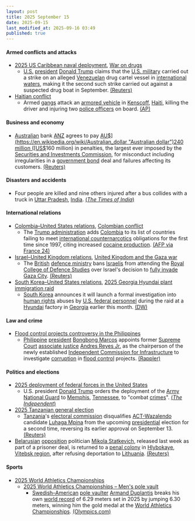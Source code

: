```yaml
---
layout: post
title: 2025 September 15
date: 2025-09-15
last_modified_at: 2025-09-16 03:49
published: true
---
```



#### Armed conflicts and attacks

* [2025 US Caribbean naval deployment](https://en.wikipedia.org/wiki/2025_US_Caribbean_naval_deployment "2025 US Caribbean naval deployment"), [War on drugs](https://en.wikipedia.org/wiki/War_on_drugs "War on drugs")
  * [U.S.](https://en.wikipedia.org/wiki/United_States "United States") [president](https://en.wikipedia.org/wiki/U.S._president "U.S. president") [Donald Trump](https://en.wikipedia.org/wiki/Donald_Trump "Donald Trump") claims that the [U.S. military](https://en.wikipedia.org/wiki/U.S._military "U.S. military") carried out a strike on an alleged [Venezuelan](https://en.wikipedia.org/wiki/Venezuela "Venezuela") drug cartel vessel in [international waters](https://en.wikipedia.org/wiki/International_waters "International waters"), making it the second such strike carried out against a suspected drug boat in September. [(Reuters)](https://www.reuters.com/world/americas/trump-says-us-struck-another-alleged-venezuelan-drug-vessel-killing-three-2025-09-15/)
* [Haitian conflict](https://en.wikipedia.org/wiki/Haitian_conflict_%282020%E2%80%93present%29 "Haitian conflict (2020–present)")
  * Armed [gangs](https://en.wikipedia.org/wiki/Haitian_conflict_%282020%E2%80%93present%29#Known_gangs_and_groups "Haitian conflict (2020–present)") attack an [armored vehicle](https://en.wikipedia.org/wiki/Armored_vehicle "Armored vehicle") in [Kenscoff](https://en.wikipedia.org/wiki/Kenscoff "Kenscoff"), [Haiti](https://en.wikipedia.org/wiki/Haiti "Haiti"), killing the driver and injuring two [police officers](https://en.wikipedia.org/wiki/Haitian_National_Police "Haitian National Police") on board. [(AP)](https://apnews.com/article/haiti-gangs-armored-vehicle-kenscoff-labodri-cda2b7718453d9d0ec05e7a4de4cff2a)

#### Business and economy

* [Australian](https://en.wikipedia.org/wiki/Australia "Australia") bank [ANZ](https://en.wikipedia.org/wiki/ANZ_%28bank%29 "ANZ (bank)") agrees to pay [AU$](https://en.wikipedia.org/wiki/Australian_dollar "Australian dollar")240 million ([US$](https://en.wikipedia.org/wiki/United_States_dollar "United States dollar")160 million) in penalties, the largest ever imposed by the [Securities and Investments Commission](https://en.wikipedia.org/wiki/Australian_Securities_and_Investments_Commission "Australian Securities and Investments Commission"), for misconduct including irregularities in a [government bond](https://en.wikipedia.org/wiki/Government_bond "Government bond") deal and failures affecting its customers. [(Reuters)](https://www.reuters.com/business/finance/australias-anz-pay-160-million-over-bond-deal-customer-violations-2025-09-14/)

#### Disasters and accidents

* Four people are killed and nine others injured after a bus collides with a truck in [Uttar Pradesh](https://en.wikipedia.org/wiki/Uttar_Pradesh "Uttar Pradesh"), [India](https://en.wikipedia.org/wiki/India "India"). [(*The Times of India*)](https://timesofindia.indiatimes.com/city/lucknow/uttar-pradesh-crash-4-dead-several-injured-as-tourist-bus-collides-with-truck-in-jaunpur/articleshow/123892651.cms)

#### International relations

* [Colombia–United States relations](https://en.wikipedia.org/wiki/Colombia%E2%80%93United_States_relations "Colombia–United States relations"), [Colombian conflict](https://en.wikipedia.org/wiki/Colombian_conflict "Colombian conflict")
  * The [Trump administration](https://en.wikipedia.org/wiki/Trump_administration "Trump administration") adds [Colombia](https://en.wikipedia.org/wiki/Colombia "Colombia") to its list of countries failing to meet [international counternarcotics](https://en.wikipedia.org/wiki/War_on_drugs "War on drugs") obligations for the first time since 1997, citing increased [cocaine production](https://en.wikipedia.org/wiki/Illegal_drug_trade_in_Colombia "Illegal drug trade in Colombia"). [(AFP via France 24)](https://www.france24.com/en/americas/20250916-us-decertifies-colombia-in-drug-war-for-first-time-in-nearly-30-years)
* [Israel–United Kingdom relations](https://en.wikipedia.org/wiki/Israel%E2%80%93United_Kingdom_relations "Israel–United Kingdom relations"), [United Kingdom and the Gaza war](https://en.wikipedia.org/wiki/United_Kingdom_and_the_Gaza_war "United Kingdom and the Gaza war")
  * The [British](https://en.wikipedia.org/wiki/United_Kingdom "United Kingdom") [defence ministry](https://en.wikipedia.org/wiki/Ministry_of_Defence_%28United_Kingdom%29 "Ministry of Defence (United Kingdom)") bans [Israelis](https://en.wikipedia.org/wiki/Israelis "Israelis") from attending the [Royal College of Defence Studies](https://en.wikipedia.org/wiki/Royal_College_of_Defence_Studies "Royal College of Defence Studies") over Israel's decision to [fully invade](https://en.wikipedia.org/wiki/2025_Gaza_City_offensive "2025 Gaza City offensive") [Gaza City](https://en.wikipedia.org/wiki/Gaza_City "Gaza City"). [(Reuters)](https://www.reuters.com/world/uk/britain-bans-israelis-london-defence-college-over-gaza-escalation-2025-09-15/)
* [South Korea–United States relations](https://en.wikipedia.org/wiki/South_Korea%E2%80%93United_States_relations "South Korea–United States relations"), [2025 Georgia Hyundai plant immigration raid](https://en.wikipedia.org/wiki/2025_Georgia_Hyundai_plant_immigration_raid "2025 Georgia Hyundai plant immigration raid")
  * [South Korea](https://en.wikipedia.org/wiki/South_Korea "South Korea") announces it will launch a formal investigation into [human rights](https://en.wikipedia.org/wiki/Human_rights_in_the_United_States "Human rights in the United States") abuses by [U.S. federal personnel](https://en.wikipedia.org/wiki/Immigrations_and_Customs_Enforcement "Immigrations and Customs Enforcement") during the raid at a [Hyundai](https://en.wikipedia.org/wiki/Hyundai "Hyundai") factory in [Georgia](https://en.wikipedia.org/wiki/Georgia_%28US_state%29 "Georgia (US state)") earlier this month. [(DW)](https://www.dw.com/en/south-korea-probes-rights-violations-in-us-factory-raid/a-73996953)

#### Law and crime

* [Flood control projects controversy in the Philippines](https://en.wikipedia.org/wiki/Flood_control_projects_controversy_in_the_Philippines "Flood control projects controversy in the Philippines")
  * [Philippine](https://en.wikipedia.org/wiki/Philippine "Philippine") [president](https://en.wikipedia.org/wiki/President_of_the_Philippines "President of the Philippines") [Bongbong Marcos](https://en.wikipedia.org/wiki/Bongbong_Marcos "Bongbong Marcos") appoints former [Supreme Court](https://en.wikipedia.org/wiki/Supreme_Court_of_the_Philippines "Supreme Court of the Philippines") [associate justice](https://en.wikipedia.org/wiki/Associate_Justice_of_the_Supreme_Court_of_the_Philippines "Associate Justice of the Supreme Court of the Philippines") [Andres Reyes Jr.](https://en.wikipedia.org/wiki/Andres_Reyes_Jr. "Andres Reyes Jr.") as the chairperson of the newly established [Independent Commission for Infrastructure](https://en.wikipedia.org/wiki/Independent_Commission_for_Infrastructure "Independent Commission for Infrastructure") to investigate [corruption](https://en.wikipedia.org/wiki/Corruption_in_the_Philippines "Corruption in the Philippines") in [flood control](https://en.wikipedia.org/wiki/Flood_control "Flood control") projects. [(Rappler)](https://www.rappler.com/philippines/former-sc-justice-andres-reyes-jr-chair-independent-commission-infrastructure/)

#### Politics and elections

* [2025 deployment of federal forces in the United States](https://en.wikipedia.org/wiki/2025_deployment_of_federal_forces_in_the_United_States "2025 deployment of federal forces in the United States")
  * U.S. president [Donald Trump](https://en.wikipedia.org/wiki/Donald_Trump "Donald Trump") orders the deployment of the [Army National Guard](https://en.wikipedia.org/wiki/Army_National_Guard "Army National Guard") to [Memphis](https://en.wikipedia.org/wiki/Memphis%2C_Tennessee "Memphis, Tennessee"), [Tennessee](https://en.wikipedia.org/wiki/Tennessee "Tennessee"), to "combat [crimes](https://en.wikipedia.org/wiki/Crime_in_Tennessee "Crime in Tennessee")". [(*The Independent*)](https://www.the-independent.com/news/world/americas/us-politics/trump-memphis-national-guard-crime-b2827096.html)
* [2025 Tanzanian general election](https://en.wikipedia.org/wiki/2025_Tanzanian_general_election "2025 Tanzanian general election")
  * [Tanzania](https://en.wikipedia.org/wiki/Tanzania "Tanzania")'s [electoral commission](https://en.wikipedia.org/wiki/National_Electoral_Commission_%28Tanzania%29 "National Electoral Commission (Tanzania)") disqualifies [ACT-Wazalendo](https://en.wikipedia.org/wiki/ACT-Wazalendo "ACT-Wazalendo") candidate [Luhaga Mpina](https://en.wikipedia.org/wiki/Luhaga_Mpina "Luhaga Mpina") from the upcoming [presidential](https://en.wikipedia.org/wiki/President_of_Tanzania "President of Tanzania") election for a second time, reversing its earlier approval on September 13. [(Reuters)](https://www.reuters.com/world/africa/tanzania-opposition-presidential-candidate-barred-second-time-2025-09-15/)
* [Belarusian](https://en.wikipedia.org/wiki/Belarus "Belarus") [opposition](https://en.wikipedia.org/wiki/Belarusian_opposition "Belarusian opposition") politician [Mikola Statkevich](https://en.wikipedia.org/wiki/Mikola_Statkevich "Mikola Statkevich"), released last week as part of a prisoner deal, is returned to a [penal colony](https://en.wikipedia.org/wiki/Penal_colony "Penal colony") in [Hlybokaye](https://en.wikipedia.org/wiki/Hlybokaye "Hlybokaye"), [Vitebsk region](https://en.wikipedia.org/wiki/Vitebsk_region "Vitebsk region"), after refusing deportation to [Lithuania](https://en.wikipedia.org/wiki/Lithuania "Lithuania"). [(Reuters)](https://www.reuters.com/world/freed-belarusian-opposition-politician-who-refused-deportation-is-back-prison-2025-09-15/)

#### Sports

* [2025 World Athletics Championships](https://en.wikipedia.org/wiki/2025_World_Athletics_Championships "2025 World Athletics Championships")
  * [2025 World Athletics Championships – Men's pole vault](https://en.wikipedia.org/wiki/2025_World_Athletics_Championships_%E2%80%93_Men%27s_pole_vault "2025 World Athletics Championships – Men's pole vault")
    * [Swedish–American](https://en.wikipedia.org/wiki/Swedish_Americans "Swedish Americans") [pole vaulter](https://en.wikipedia.org/wiki/Pole_vault "Pole vault") [Armand Duplantis](https://en.wikipedia.org/wiki/Armand_Duplantis "Armand Duplantis") breaks his own [world record](https://en.wikipedia.org/wiki/Men%27s_pole_vault_world_record_progression "Men's pole vault world record progression") of 6.29 meters set in 2025 by jumping 6.30 meters, winning him the gold medal at the [World Athletics Championships](https://en.wikipedia.org/wiki/World_Athletics_Championships "World Athletics Championships"). [(Olympics.com)](https://www.olympics.com/en/news/mondo-duplantis-world-record-gold-world-athletics-championships-2025-pole-vault)
